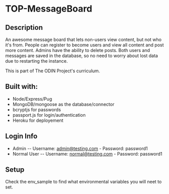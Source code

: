 # TOP-MessageBoard

## Description

An awesome message board that lets non-users view content, but not who it's from. People can register to become users and view all content and post more content. Admins have the ability to delete posts. Both users and messages are saved in the database, so no need to worry about lost data due to restarting the instance.

This is part of The ODIN Project's curriculum.

## Built with:

- Node/Express/Pug
- MongoDB/mongoose as the database/connector
- bcryptjs for passwords
- passport.js for login/authentication
- Heroku for deployement

## Login Info

- Admin
  -- Username: admin@testing.com - Password: password1
- Normal User
  -- Username: normal@testing.com - Password: password1

## Setup

Check the env_sample to find what environmental variables you will neet to set.
